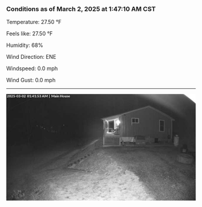 ### Conditions as of March 2, 2025 at 1:47:10 AM CST 

Temperature: 27.50 &deg;F

Feels like: 27.50 &deg;F

Humidity: 68%

Wind Direction: ENE

Windspeed: 0.0 mph

Wind Gust: 0.0 mph

---

<img src="./images/latest.jpeg"/>

